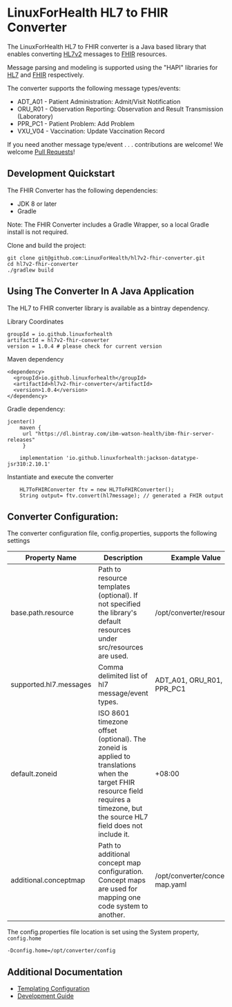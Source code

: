 # LinuxForHealth HL7 to FHIR Converter

The LinuxForHealth HL7 to FHIR converter is a Java based library that enables converting [HL7v2](https://www.hl7.org/implement/standards/product_section.cfm?section=13) messages to [FHIR](https://hl7.org/FHIR/) resources.

Message parsing and modeling is supported using the "HAPI" libraries for [HL7](https://hapifhir.github.io/hapi-hl7v2/) and [FHIR](https://hapifhir.io/) respectively.

The converter supports the following message types/events:
* ADT_A01 - Patient Administration: Admit/Visit Notification
* ORU_R01 - Observation Reporting: Observation and Result Transmission (Laboratory)
* PPR_PC1 - Patient Problem: Add Problem
* VXU_V04 - Vaccination: Update Vaccination Record

If you need another message type/event . . .  contributions are welcome! We welcome [Pull Requests](https://github.com/LinuxForHealth/hl7v2-fhir-converter/pulls)!


## Development Quickstart

The FHIR Converter has the following dependencies:

* JDK 8 or later
* Gradle 

Note: The FHIR Converter includes a Gradle Wrapper, so a local Gradle install is not required.

Clone and build the project:
```
git clone git@github.com:LinuxForHealth/hl7v2-fhir-converter.git
cd hl7v2-fhir-converter
./gradlew build
```

## Using The Converter In A Java Application

The HL7 to FHIR converter library is available as a bintray dependency. 

Library Coordinates
```
groupId = io.github.linuxforhealth
artifactId = hl7v2-fhir-converter
version = 1.0.4 # please check for current version
```

Maven dependency
```
<dependency>
  <groupId>io.github.linuxforhealth</groupId>
  <artifactId>hl7v2-fhir-converter</artifactId>
  <version>1.0.4</version>
</dependency>
```

Gradle dependency:
```
jcenter()
    maven {
     url "https://dl.bintray.com/ibm-watson-health/ibm-fhir-server-releases"
     }
     
    implementation 'io.github.linuxforhealth:jackson-datatype-jsr310:2.10.1'
```     

Instantiate and execute the converter
```
    HL7ToFHIRConverter ftv = new HL7ToFHIRConverter();
    String output= ftv.convert(hl7message); // generated a FHIR output
```

## Converter Configuration:

The converter configuration file, config.properties, supports the following settings
 
| Property Name           | Description                                                                                                                                                                       | Example Value                   |
| ----------------------- | --------------------------------------------------------------------------------------------------------------------------------------------------------------------------------- | ------------------------------- |
| base.path.resource      | Path to resource templates (optional). If not specified the library's default resources under src/resources are used.                                                             | /opt/converter/resources        |
| supported.hl7.messages  | Comma delimited list of hl7 message/event types.                                                                                                                                  | ADT_A01, ORU_R01, PPR_PC1       |
| default.zoneid          | ISO 8601 timezone offset (optional). The zoneid is applied to translations when the target FHIR resource field requires a timezone, but the source HL7 field does not include it. | +08:00                          |
| additional.conceptmap   | Path to additional concept map configuration. Concept maps are used for mapping one code system to another.                                                                       | /opt/converter/concept-map.yaml |

The config.properties file location is set using the System property, `config.home`

```
-Dconfig.home=/opt/converter/config
```

## Additional Documentation
* [Templating Configuration](./TEMPLATING.md)
* [Development Guide](./DEVELOPMENT.md)

